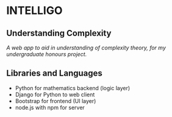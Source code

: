 # INTELLIGO

## Understanding Complexity

_A web app to aid in understanding of complexity theory, for my undergraduate honours project._

## Libraries and Languages

- Python for mathematics backend (logic layer)
- Django for Python to web client
- Bootstrap for frontend (UI layer)
- node.js with npm for server